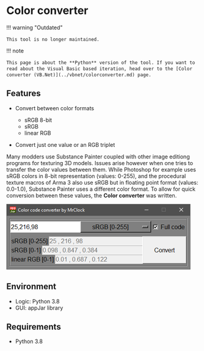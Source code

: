# Color converter

!!! warning "Outdated"

	This tool is no longer maintained.
	
!!! note
	
	This page is about the **Python** version of the tool. If you want to read about the Visual Basic based iteration, head over to the [Color converter (VB.Net)](../vbnet/colorconverter.md) page.

## Features

* Convert between color formats

	* sRGB 8-bit
	* sRGB
	* linear RGB

* Convert just one value or an RGB triplet

Many modders use Substance Painter coupled with other image editiong programs for texturing 3D models.
Issues arise however when one tries to transfer the color values between them.
While Photoshop for example uses sRGB colors in 8-bit representation (values: 0-255), and the procedural texture macros of Arma 3 also use sRGB but in floating point format
(values: 0.0-1.0), Substance Painter uses a different color format.
To allow for quick conversion between these values, the **Color converter** was written.

![](img/image_1.png)

## Environment

* Logic:  Python 3.8
* GUI:    appJar library

## Requirements

* Python 3.8